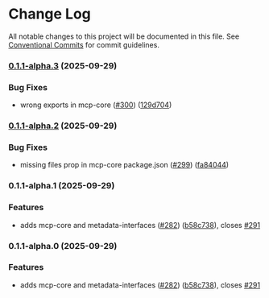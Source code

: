 # Change Log

All notable changes to this project will be documented in this file.
See [Conventional Commits](https://conventionalcommits.org) for commit guidelines.

### [0.1.1-alpha.3](https://github.com/apimatic/apimatic-js-runtime/compare/@apimatic/mcp-core@0.1.1-alpha.2...@apimatic/mcp-core@0.1.1-alpha.3) (2025-09-29)

### Bug Fixes

- wrong exports in mcp-core ([#300](https://github.com/apimatic/apimatic-js-runtime/issues/300)) ([129d704](https://github.com/apimatic/apimatic-js-runtime/commit/129d704827fe7bc9a8f6b1d2def4554de3d43727))

### [0.1.1-alpha.2](https://github.com/apimatic/apimatic-js-runtime/compare/@apimatic/mcp-core@0.1.1-alpha.1...@apimatic/mcp-core@0.1.1-alpha.2) (2025-09-29)

### Bug Fixes

- missing files prop in mcp-core package.json ([#299](https://github.com/apimatic/apimatic-js-runtime/issues/299)) ([fa84044](https://github.com/apimatic/apimatic-js-runtime/commit/fa8404434bd1c01b3812f8ec9c4e2758d7669790))

### 0.1.1-alpha.1 (2025-09-29)

### Features

- adds mcp-core and metadata-interfaces ([#282](https://github.com/apimatic/apimatic-js-runtime/issues/282)) ([b58c738](https://github.com/apimatic/apimatic-js-runtime/commit/b58c738ea259fe6ae70a8a37a9737810f9670810)), closes [#291](https://github.com/apimatic/apimatic-js-runtime/issues/291)

### 0.1.1-alpha.0 (2025-09-29)

### Features

- adds mcp-core and metadata-interfaces ([#282](https://github.com/apimatic/apimatic-js-runtime/issues/282)) ([b58c738](https://github.com/apimatic/apimatic-js-runtime/commit/b58c738ea259fe6ae70a8a37a9737810f9670810)), closes [#291](https://github.com/apimatic/apimatic-js-runtime/issues/291)
